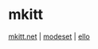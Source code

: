 # mkitt

[mkitt.net](http://mkitt.net/ "mkitt.net") | [modeset](http://modeset.com/ "modeset.com") | [ello](http://ello.co "ello.co")

